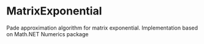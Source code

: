 # MatrixExponential
Pade approximation algorithm for matrix exponential. Implementation based on Math.NET Numerics package
